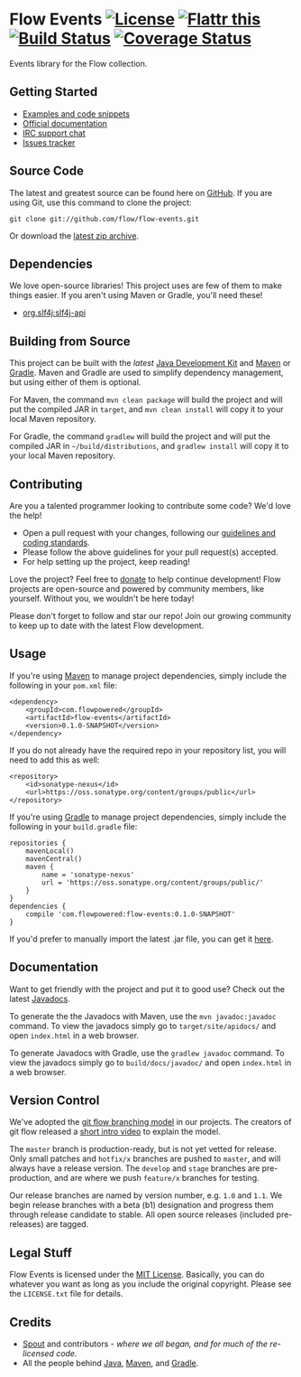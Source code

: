 Flow Events [![License](http://img.shields.io/badge/license-MIT-lightgrey.svg?style=flat)][License] [![Flattr this](http://img.shields.io/badge/flattr-donate-lightgrey.svg?style=flat)][Donate] [![Build Status](http://img.shields.io/travis/flow/flow-events/master.svg?style=flat)](https://travis-ci.org/flow/flow-events) [![Coverage Status](http://img.shields.io/coveralls/flow/flow-events/master.svg?style=flat)](https://coveralls.io/r/flow/flow-events)
==================
Events library for the Flow collection.

## Getting Started
* [Examples and code snippets](https://github.com/flow/examples/tree/master/events)
* [Official documentation](#documentation)
* [IRC support chat](http://kiwiirc.com/client/irc.esper.net/flow)
* [Issues tracker](https://github.com/flow/flow-events/issues)

## Source Code
The latest and greatest source can be found here on [GitHub](https://github.com/flow/flow-events). If you are using Git, use this command to clone the project:

    git clone git://github.com/flow/flow-events.git

Or download the [latest zip archive](https://github.com/flow/flow-events/archive/master.zip).

## Dependencies
We love open-source libraries! This project uses are few of them to make things easier. If you aren't using Maven or Gradle, you'll need these!
* [org.slf4j:slf4j-api](https://oss.sonatype.org/#nexus-search;gav~org.slf4j~slf4j-api~~~)

## Building from Source
This project can be built with the _latest_ [Java Development Kit](http://oracle.com/technetwork/java/javase/downloads) and [Maven](http://maven.apache.org/) or [Gradle](http://www.gradle.org/). Maven and Gradle are used to simplify dependency management, but using either of them is optional.

For Maven, the command `mvn clean package` will build the project and will put the compiled JAR in `target`, and `mvn clean install` will copy it to your local Maven repository.

For Gradle, the command `gradlew` will build the project and will put the compiled JAR in `~/build/distributions`, and `gradlew install` will copy it to your local Maven repository.

## Contributing
Are you a talented programmer looking to contribute some code? We'd love the help!

* Open a pull request with your changes, following our [guidelines and coding standards](CONTRIBUTING.md).
* Please follow the above guidelines for your pull request(s) accepted.
* For help setting up the project, keep reading!

Love the project? Feel free to [donate] to help continue development! Flow projects are open-source and powered by community members, like yourself. Without you, we wouldn't be here today!

Please don't forget to follow and star our repo! Join our growing community to keep up to date with the latest Flow development.

## Usage
If you're using [Maven](http://maven.apache.org/download.html) to manage project dependencies, simply include the following in your `pom.xml` file:

    <dependency>
        <groupId>com.flowpowered</groupId>
        <artifactId>flow-events</artifactId>
        <version>0.1.0-SNAPSHOT</version>
    </dependency>

If you do not already have the required repo in your repository list, you will need to add this as well:

    <repository>
        <id>sonatype-nexus</id>
        <url>https://oss.sonatype.org/content/groups/public</url>
    </repository>

If you're using [Gradle](http://www.gradle.org/) to manage project dependencies, simply include the following in your `build.gradle` file:

    repositories {
        mavenLocal()
        mavenCentral()
        maven {
            name = 'sonatype-nexus'
            url = 'https://oss.sonatype.org/content/groups/public/'
        }
    }
    dependencies {
        compile 'com.flowpowered:flow-events:0.1.0-SNAPSHOT'
    }


If you'd prefer to manually import the latest .jar file, you can get it [here](https://github.com/flow/flow-events/releases).

## Documentation
Want to get friendly with the project and put it to good use? Check out the latest [Javadocs](http://events.flowpowered.com/).

To generate the the Javadocs with Maven, use the `mvn javadoc:javadoc` command. To view the javadocs simply go to `target/site/apidocs/` and open `index.html` in a web browser.

To generate Javadocs with Gradle, use the `gradlew javadoc` command. To view the javadocs simply go to `build/docs/javadoc/` and open `index.html` in a web browser.

## Version Control
We've adopted the [git flow branching model](http://nvie.com/posts/a-successful-git-branching-model/) in our projects. The creators of git flow released a [short intro video](http://vimeo.com/16018419) to explain the model.

The `master` branch is production-ready, but is not yet vetted for release. Only small patches and `hotfix/x` branches are pushed to `master`, and will always have a release version. The `develop` and `stage` branches are pre-production, and are where we push `feature/x` branches for testing.

Our release branches are named by version number, e.g. `1.0` and `1.1`. We begin release branches with a beta (b1) designation and progress them through release candidate to stable. All open source releases (included pre-releases) are tagged.

## Legal Stuff
Flow Events is licensed under the [MIT License][License]. Basically, you can do whatever you want as long as you include the original copyright. Please see the `LICENSE.txt` file for details.

## Credits
* [Spout](https://spout.org/) and contributors - *where we all began, and for much of the re-licensed code.*
* All the people behind [Java](http://www.oracle.com/technetwork/java/index.html), [Maven](http://maven.apache.org/), and [Gradle](http://www.gradle.org/).

[Donate]: https://flattr.com/submit/auto?user_id=spout&url=https://github.com/flow/flow-events&title=Flow+Events&language=Java&tags=github&category=software
[License]: https://tldrlegal.com/license/mit-license
